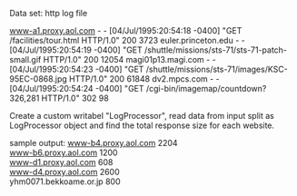 Data set: http log file

www-a1.proxy.aol.com - - [04/Jul/1995:20:54:18 -0400] "GET /facilities/tour.html HTTP/1.0" 200 3723
euler.princeton.edu - - [04/Jul/1995:20:54:19 -0400] "GET /shuttle/missions/sts-71/sts-71-patch-small.gif HTTP/1.0" 200 12054
magi01p13.magi.com - - [04/Jul/1995:20:54:23 -0400] "GET /shuttle/missions/sts-71/images/KSC-95EC-0868.jpg HTTP/1.0" 200 61848
dv2.mpcs.com - - [04/Jul/1995:20:54:24 -0400] "GET /cgi-bin/imagemap/countdown?326,281 HTTP/1.0" 302 98

Create a custom writabel "LogProcessor", read data from input split as 
LogProcessor object and find the total response size for each website.

sample output:
www-b4.proxy.aol.com    2204                                                                        
www-b6.proxy.aol.com    1200                                                                        
www-d1.proxy.aol.com    608                                                                         
www-d4.proxy.aol.com    2600                                                                        
yhm0071.bekkoame.or.jp  800   